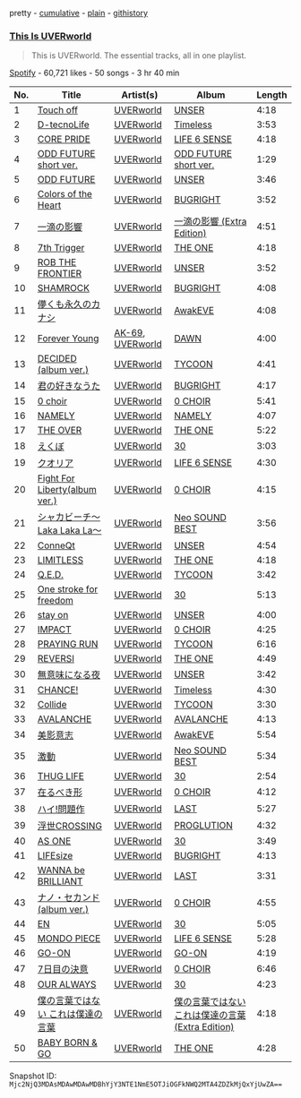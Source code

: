 pretty - [cumulative](/playlists/cumulative/37i9dQZF1DZ06evO3KBMI1.md) - [plain](/playlists/plain/37i9dQZF1DZ06evO3KBMI1) - [githistory](https://github.githistory.xyz/mackorone/spotify-playlist-archive/blob/main/playlists/plain/37i9dQZF1DZ06evO3KBMI1)

### [This Is UVERworld](https://open.spotify.com/playlist/37i9dQZF1DZ06evO3KBMI1)

> This is UVERworld\. The essential tracks, all in one playlist.

[Spotify](https://open.spotify.com/user/spotify) - 60,721 likes - 50 songs - 3 hr 40 min

| No. | Title | Artist(s) | Album | Length |
|---|---|---|---|---|
| 1 | [Touch off](https://open.spotify.com/track/7CSTVNXkW2AbmNktlP1hi2) | [UVERworld](https://open.spotify.com/artist/6m14xgA0m3w92UM7ujJgky) | [UNSER](https://open.spotify.com/album/5HV9QkpAM1knGp8FjdLWf8) | 4:18 |
| 2 | [D\-tecnoLife](https://open.spotify.com/track/3eyxh8xkW0X7k1FSHlAatt) | [UVERworld](https://open.spotify.com/artist/6m14xgA0m3w92UM7ujJgky) | [Timeless](https://open.spotify.com/album/5N2L30egSMusfrCvRHlYV0) | 3:53 |
| 3 | [CORE PRIDE](https://open.spotify.com/track/55n4sFy8tjysBcCjQFwX3A) | [UVERworld](https://open.spotify.com/artist/6m14xgA0m3w92UM7ujJgky) | [LIFE 6 SENSE](https://open.spotify.com/album/3a0Fm0IirSryLjMpfPXldU) | 4:18 |
| 4 | [ODD FUTURE short ver.](https://open.spotify.com/track/5tXOuIoDO0ZtGLijEOD6HZ) | [UVERworld](https://open.spotify.com/artist/6m14xgA0m3w92UM7ujJgky) | [ODD FUTURE short ver.](https://open.spotify.com/album/276iqWzPw3i8uGdvoDzMsN) | 1:29 |
| 5 | [ODD FUTURE](https://open.spotify.com/track/5tHp131qFB3T7e01x1xsO2) | [UVERworld](https://open.spotify.com/artist/6m14xgA0m3w92UM7ujJgky) | [UNSER](https://open.spotify.com/album/5HV9QkpAM1knGp8FjdLWf8) | 3:46 |
| 6 | [Colors of the Heart](https://open.spotify.com/track/7vPKB0XXYhWsTjyZ8DAId8) | [UVERworld](https://open.spotify.com/artist/6m14xgA0m3w92UM7ujJgky) | [BUGRIGHT](https://open.spotify.com/album/5RaSi1ceZ2H2i8cmhdhmFe) | 3:52 |
| 7 | [一滴の影響](https://open.spotify.com/track/6a8zOePRBenXtHq2AY49xB) | [UVERworld](https://open.spotify.com/artist/6m14xgA0m3w92UM7ujJgky) | [一滴の影響 \(Extra Edition\)](https://open.spotify.com/album/0faHUWjxWLIjiTA8xfs7tq) | 4:51 |
| 8 | [7th Trigger](https://open.spotify.com/track/3ALiXA2sdQBuHotnGkEAoV) | [UVERworld](https://open.spotify.com/artist/6m14xgA0m3w92UM7ujJgky) | [THE ONE](https://open.spotify.com/album/5TOpz67nIEIMwm5XM3Uskf) | 4:18 |
| 9 | [ROB THE FRONTIER](https://open.spotify.com/track/0vgQEQxb49LCKEH5Gg7E4z) | [UVERworld](https://open.spotify.com/artist/6m14xgA0m3w92UM7ujJgky) | [UNSER](https://open.spotify.com/album/5HV9QkpAM1knGp8FjdLWf8) | 3:52 |
| 10 | [SHAMROCK](https://open.spotify.com/track/5M6hrn7yus9MefXLBnCCVA) | [UVERworld](https://open.spotify.com/artist/6m14xgA0m3w92UM7ujJgky) | [BUGRIGHT](https://open.spotify.com/album/5RaSi1ceZ2H2i8cmhdhmFe) | 4:08 |
| 11 | [儚くも永久のカナシ](https://open.spotify.com/track/3nIxNymArWd7kIL4kGb6er) | [UVERworld](https://open.spotify.com/artist/6m14xgA0m3w92UM7ujJgky) | [AwakEVE](https://open.spotify.com/album/6EhXaQfpmGjj9DVN8qdgjS) | 4:08 |
| 12 | [Forever Young](https://open.spotify.com/track/1lq7KJ0TY8sTxazl6y68YW) | [AK\-69](https://open.spotify.com/artist/4Wet9Sqa5LrEjBeV4k6edh), [UVERworld](https://open.spotify.com/artist/6m14xgA0m3w92UM7ujJgky) | [DAWN](https://open.spotify.com/album/5clOVOw7JaQdfBOP1aboZ3) | 4:00 |
| 13 | [DECIDED \(album ver.\)](https://open.spotify.com/track/27eQZYYlgZ2YRAeVCkX6So) | [UVERworld](https://open.spotify.com/artist/6m14xgA0m3w92UM7ujJgky) | [TYCOON](https://open.spotify.com/album/2wRVWAzSEzmpOSObJnOZdo) | 4:41 |
| 14 | [君の好きなうた](https://open.spotify.com/track/79nCnMMdc114kKQCcHNq3j) | [UVERworld](https://open.spotify.com/artist/6m14xgA0m3w92UM7ujJgky) | [BUGRIGHT](https://open.spotify.com/album/5RaSi1ceZ2H2i8cmhdhmFe) | 4:17 |
| 15 | [0 choir](https://open.spotify.com/track/0l0v2OwXowCmGOcPeIOcUP) | [UVERworld](https://open.spotify.com/artist/6m14xgA0m3w92UM7ujJgky) | [0 CHOIR](https://open.spotify.com/album/64hkibORri9uiP4j6bucRY) | 5:41 |
| 16 | [NAMELY](https://open.spotify.com/track/0ZfWNX0kP9ofAjmTkpVSzJ) | [UVERworld](https://open.spotify.com/artist/6m14xgA0m3w92UM7ujJgky) | [NAMELY](https://open.spotify.com/album/37U1o22d174FbOHy59LsbK) | 4:07 |
| 17 | [THE OVER](https://open.spotify.com/track/0nrDopi0dvGmx0EdyWoDsv) | [UVERworld](https://open.spotify.com/artist/6m14xgA0m3w92UM7ujJgky) | [THE ONE](https://open.spotify.com/album/5TOpz67nIEIMwm5XM3Uskf) | 5:22 |
| 18 | [えくぼ](https://open.spotify.com/track/1SjtklLoo3b72GS939fLTf) | [UVERworld](https://open.spotify.com/artist/6m14xgA0m3w92UM7ujJgky) | [30](https://open.spotify.com/album/3AWTTsNwOcoRXH5l2VDFg7) | 3:03 |
| 19 | [クオリア](https://open.spotify.com/track/12zLvEe3rs05AROHQmGN1Y) | [UVERworld](https://open.spotify.com/artist/6m14xgA0m3w92UM7ujJgky) | [LIFE 6 SENSE](https://open.spotify.com/album/3a0Fm0IirSryLjMpfPXldU) | 4:30 |
| 20 | [Fight For Liberty\(album ver.\)](https://open.spotify.com/track/1r2OVpl2e5mVDApfqDzY9I) | [UVERworld](https://open.spotify.com/artist/6m14xgA0m3w92UM7ujJgky) | [0 CHOIR](https://open.spotify.com/album/64hkibORri9uiP4j6bucRY) | 4:15 |
| 21 | [シャカビーチ〜Laka Laka La〜](https://open.spotify.com/track/3cJOvrRzZqaXP7TSzP0SSp) | [UVERworld](https://open.spotify.com/artist/6m14xgA0m3w92UM7ujJgky) | [Neo SOUND BEST](https://open.spotify.com/album/026YUzz3W2bYO1QNvgfrs6) | 3:56 |
| 22 | [ConneQt](https://open.spotify.com/track/2stthCDq7KTzs9UNlRqAGk) | [UVERworld](https://open.spotify.com/artist/6m14xgA0m3w92UM7ujJgky) | [UNSER](https://open.spotify.com/album/5HV9QkpAM1knGp8FjdLWf8) | 4:54 |
| 23 | [LIMITLESS](https://open.spotify.com/track/78UCAcX9SzDUDNqwlx87fA) | [UVERworld](https://open.spotify.com/artist/6m14xgA0m3w92UM7ujJgky) | [THE ONE](https://open.spotify.com/album/5TOpz67nIEIMwm5XM3Uskf) | 4:18 |
| 24 | [Q.E.D.](https://open.spotify.com/track/0nZTXNZrXjecUMUqGbGCSc) | [UVERworld](https://open.spotify.com/artist/6m14xgA0m3w92UM7ujJgky) | [TYCOON](https://open.spotify.com/album/2wRVWAzSEzmpOSObJnOZdo) | 3:42 |
| 25 | [One stroke for freedom](https://open.spotify.com/track/5Ucz24aUo02729n6aLz9mV) | [UVERworld](https://open.spotify.com/artist/6m14xgA0m3w92UM7ujJgky) | [30](https://open.spotify.com/album/3AWTTsNwOcoRXH5l2VDFg7) | 5:13 |
| 26 | [stay on](https://open.spotify.com/track/4UMcrh6Vh4xV7KB4BV56vu) | [UVERworld](https://open.spotify.com/artist/6m14xgA0m3w92UM7ujJgky) | [UNSER](https://open.spotify.com/album/5HV9QkpAM1knGp8FjdLWf8) | 4:00 |
| 27 | [IMPACT](https://open.spotify.com/track/5lwgvPvJy36aZRsqeOtm7C) | [UVERworld](https://open.spotify.com/artist/6m14xgA0m3w92UM7ujJgky) | [0 CHOIR](https://open.spotify.com/album/64hkibORri9uiP4j6bucRY) | 4:25 |
| 28 | [PRAYING RUN](https://open.spotify.com/track/373Npzs6cZkvW2hyILpONV) | [UVERworld](https://open.spotify.com/artist/6m14xgA0m3w92UM7ujJgky) | [TYCOON](https://open.spotify.com/album/2wRVWAzSEzmpOSObJnOZdo) | 6:16 |
| 29 | [REVERSI](https://open.spotify.com/track/7HiAUL9h0px38LjWchaeR2) | [UVERworld](https://open.spotify.com/artist/6m14xgA0m3w92UM7ujJgky) | [THE ONE](https://open.spotify.com/album/5TOpz67nIEIMwm5XM3Uskf) | 4:49 |
| 30 | [無意味になる夜](https://open.spotify.com/track/5GPGEYybqW0pdg3KBdw4n5) | [UVERworld](https://open.spotify.com/artist/6m14xgA0m3w92UM7ujJgky) | [UNSER](https://open.spotify.com/album/5HV9QkpAM1knGp8FjdLWf8) | 3:42 |
| 31 | [CHANCE!](https://open.spotify.com/track/6ASc0gMzq0KSiVB8WLPHCP) | [UVERworld](https://open.spotify.com/artist/6m14xgA0m3w92UM7ujJgky) | [Timeless](https://open.spotify.com/album/5N2L30egSMusfrCvRHlYV0) | 4:30 |
| 32 | [Collide](https://open.spotify.com/track/6vEJ6oy3ardFaLYYJFRmEX) | [UVERworld](https://open.spotify.com/artist/6m14xgA0m3w92UM7ujJgky) | [TYCOON](https://open.spotify.com/album/2wRVWAzSEzmpOSObJnOZdo) | 3:30 |
| 33 | [AVALANCHE](https://open.spotify.com/track/5j5GxdQl506TDP8nSkRD8x) | [UVERworld](https://open.spotify.com/artist/6m14xgA0m3w92UM7ujJgky) | [AVALANCHE](https://open.spotify.com/album/1rQTIzd2E969GJjCIv3sGR) | 4:13 |
| 34 | [美影意志](https://open.spotify.com/track/4hJymb1Mm4hrYMoL3itfv8) | [UVERworld](https://open.spotify.com/artist/6m14xgA0m3w92UM7ujJgky) | [AwakEVE](https://open.spotify.com/album/6EhXaQfpmGjj9DVN8qdgjS) | 5:54 |
| 35 | [激動](https://open.spotify.com/track/2bB94ADjTpb7qavnp8NYQP) | [UVERworld](https://open.spotify.com/artist/6m14xgA0m3w92UM7ujJgky) | [Neo SOUND BEST](https://open.spotify.com/album/026YUzz3W2bYO1QNvgfrs6) | 5:34 |
| 36 | [THUG LIFE](https://open.spotify.com/track/60hNg1E9VLg4fIHeiSJSxJ) | [UVERworld](https://open.spotify.com/artist/6m14xgA0m3w92UM7ujJgky) | [30](https://open.spotify.com/album/3AWTTsNwOcoRXH5l2VDFg7) | 2:54 |
| 37 | [在るべき形](https://open.spotify.com/track/5jouFR1LV86x6xXTo1sCKo) | [UVERworld](https://open.spotify.com/artist/6m14xgA0m3w92UM7ujJgky) | [0 CHOIR](https://open.spotify.com/album/64hkibORri9uiP4j6bucRY) | 4:12 |
| 38 | [ハイ!問題作](https://open.spotify.com/track/3BqYOAoYr1fmtuezvRIaDK) | [UVERworld](https://open.spotify.com/artist/6m14xgA0m3w92UM7ujJgky) | [LAST](https://open.spotify.com/album/1KuBEYaHI7zcjKrdNYq61b) | 5:27 |
| 39 | [浮世CROSSING](https://open.spotify.com/track/0n9hO5hjv7CwUd4bPpGyQJ) | [UVERworld](https://open.spotify.com/artist/6m14xgA0m3w92UM7ujJgky) | [PROGLUTION](https://open.spotify.com/album/4d8OnI47NpOYNaEXvaVo9q) | 4:32 |
| 40 | [AS ONE](https://open.spotify.com/track/3aOLlgI7uj7kByYd5PKfqf) | [UVERworld](https://open.spotify.com/artist/6m14xgA0m3w92UM7ujJgky) | [30](https://open.spotify.com/album/3AWTTsNwOcoRXH5l2VDFg7) | 3:49 |
| 41 | [LIFEsize](https://open.spotify.com/track/0Oc0eUIh7fSvr37Iqs77oW) | [UVERworld](https://open.spotify.com/artist/6m14xgA0m3w92UM7ujJgky) | [BUGRIGHT](https://open.spotify.com/album/5RaSi1ceZ2H2i8cmhdhmFe) | 4:13 |
| 42 | [WANNA be BRILLIANT](https://open.spotify.com/track/6lfnRtdV3bJneiA3Y0aY5G) | [UVERworld](https://open.spotify.com/artist/6m14xgA0m3w92UM7ujJgky) | [LAST](https://open.spotify.com/album/1KuBEYaHI7zcjKrdNYq61b) | 3:31 |
| 43 | [ナノ・セカンド\(album ver.\)](https://open.spotify.com/track/4Hz1T64ZZiHkM4fYHFN0MV) | [UVERworld](https://open.spotify.com/artist/6m14xgA0m3w92UM7ujJgky) | [0 CHOIR](https://open.spotify.com/album/64hkibORri9uiP4j6bucRY) | 4:55 |
| 44 | [EN](https://open.spotify.com/track/4uJWArBtdW2vclttyV2eCB) | [UVERworld](https://open.spotify.com/artist/6m14xgA0m3w92UM7ujJgky) | [30](https://open.spotify.com/album/3AWTTsNwOcoRXH5l2VDFg7) | 5:05 |
| 45 | [MONDO PIECE](https://open.spotify.com/track/0drLNk73IaEvSjdhPnQjY0) | [UVERworld](https://open.spotify.com/artist/6m14xgA0m3w92UM7ujJgky) | [LIFE 6 SENSE](https://open.spotify.com/album/3a0Fm0IirSryLjMpfPXldU) | 5:28 |
| 46 | [GO\-ON](https://open.spotify.com/track/6SyR6c2BVO0Wa72dQEFBzv) | [UVERworld](https://open.spotify.com/artist/6m14xgA0m3w92UM7ujJgky) | [GO\-ON](https://open.spotify.com/album/6EhK465XjJxe1C1fWEn7oi) | 4:19 |
| 47 | [7日目の決意](https://open.spotify.com/track/2697A4jAyN041xwNXRBC3Q) | [UVERworld](https://open.spotify.com/artist/6m14xgA0m3w92UM7ujJgky) | [0 CHOIR](https://open.spotify.com/album/64hkibORri9uiP4j6bucRY) | 6:46 |
| 48 | [OUR ALWAYS](https://open.spotify.com/track/45fUsf4nyrfbEP9JL0unQ1) | [UVERworld](https://open.spotify.com/artist/6m14xgA0m3w92UM7ujJgky) | [30](https://open.spotify.com/album/3AWTTsNwOcoRXH5l2VDFg7) | 4:23 |
| 49 | [僕の言葉ではない これは僕達の言葉](https://open.spotify.com/track/0StkLk0MA1i4kcUozLLxKl) | [UVERworld](https://open.spotify.com/artist/6m14xgA0m3w92UM7ujJgky) | [僕の言葉ではない これは僕達の言葉 \(Extra Edition\)](https://open.spotify.com/album/0TA8moeph2A7CMtfWFtzFC) | 4:18 |
| 50 | [BABY BORN & GO](https://open.spotify.com/track/7fyaPmW3CrDlu50E1AlMHv) | [UVERworld](https://open.spotify.com/artist/6m14xgA0m3w92UM7ujJgky) | [THE ONE](https://open.spotify.com/album/5TOpz67nIEIMwm5XM3Uskf) | 4:28 |

Snapshot ID: `Mjc2NjQ3MDAsMDAwMDAwMDBhYjY3NTE1NmE5OTJiOGFkNWQ2MTA4ZDZkMjQxYjUwZA==`
